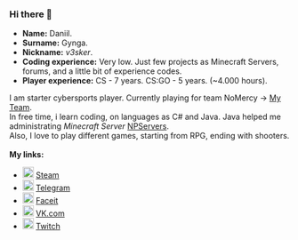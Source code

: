 ### Hi there 👋

* **Name:** Daniil.
* **Surname:** Gynga.
* **Nickname:** *v3sker*.
* **Coding experience:** Very low. Just few projects as Minecraft Servers, forums, and a little bit of experience codes.
* **Player experience:** CS - 7 years. CS:GO - 5 years. (~4.000 hours). 

I am starter cybersports player. Currently playing for team NoMercy -> [My Team](https://www.faceit.com/ru/teams/306a6ec3-3564-4f0e-b24f-6020f95172bd).<br>
In free time, i learn coding, on languages as C# and Java. Java helped me administrating *Minecraft Server* [NPServers](https://npservers.ru/).<br>
Also, I love to play different games, starting from RPG, ending with shooters. <br>
<br>
**My links:**
* <img alt="Steam" src="https://bit.ly/3EjecuY" width="20px" height="20px"/> [Steam](https://steamcommunity.com/id/v3sker/)<br>
* <img alt="Telegram" src="https://cdn.freebiesupply.com/logos/large/2x/telegram-logo-svg-vector.svg" width="20px" height="20px"/> [Telegram](https://t.me/v3sker/)<br>
* <img alt="Faceit" src="https://workablehr.s3.amazonaws.com/uploads/account/open_graph_logo/402194/social?1638700974000" width="20px" height="20px"/> [Faceit](https://www.faceit.com/ru/players/v3skerrrrr)<br>
* <img alt="VK" src="https://upload.wikimedia.org/wikipedia/commons/thumb/2/21/VK.com-logo.svg/2048px-VK.com-logo.svg.png" width="20px" height="20px"/> [VK.com](https://vk.com/antexp/)<br>
* <img alt="Twitch" src="https://www.freepnglogos.com/uploads/purple-twitch-logo-png-18.png" width="20px" height="20px"/> [Twitch](https://twitch.tv/v3skerxd/)<br>

<!--**vespukeker/vespukeker** is a ✨ _special_ ✨ repository because its `README.md` (this file) appears on your GitHub profile.--!>



